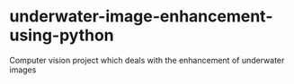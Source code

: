 # underwater-image-enhancement-using-python
Computer vision project which deals with the enhancement of underwater images
